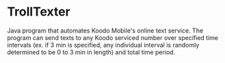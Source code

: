 TrollTexter
===========

Java program that automates Koodo Mobile's online text service. The program can send texts to any Koodo serviced 
number over specified time intervals (ex. if 3 min is specified, any individual interval is randomly determined to 
be 0 to 3 min in length) and total time period. 
